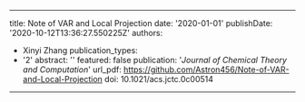 

---
title: Note of VAR and Local Projection
date: '2020-01-01'
publishDate: '2020-10-12T13:36:27.550225Z'
authors:
- Xinyi Zhang
publication_types:
- '2'
abstract: ''
featured: false
publication: '*Journal of Chemical Theory and Computation*'
url_pdf: https://github.com/Astron456/Note-of-VAR-and-Local-Projection
doi: 10.1021/acs.jctc.0c00514
---
